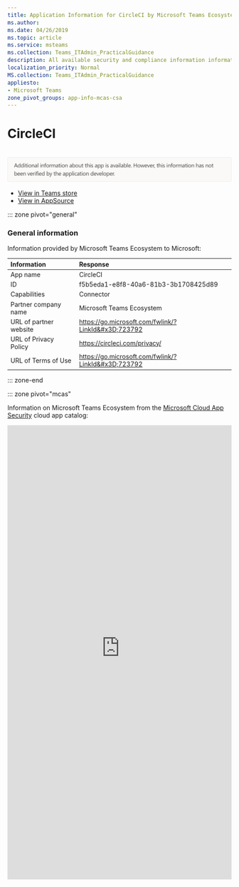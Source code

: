 ```yaml
---
title: Application Information for CircleCI by Microsoft Teams Ecosystem
ms.author: 
ms.date: 04/26/2019
ms.topic: article
ms.service: msteams
ms.collection: Teams_ITAdmin_PracticalGuidance
description: All available security and compliance information information for CircleCI, its data handling policies, its Microsoft Cloud App Security app catalog information, and security/compliance information in the CSA STAR registry.
localization_priority: Normal
MS.collection: Teams_ITAdmin_PracticalGuidance
appliesto:
- Microsoft Teams
zone_pivot_groups: app-info-mcas-csa
---
```

# CircleCI

<br/><img alt="Non-attested image" src="./images/unattested.png" width="650"/>

* <a href="https://teams.microsoft.com/l/app/f5b5eda1-e8f8-40a6-81b3-3b1708425d89" target="_blank">View in Teams store</a>
* <a href="https://appsource.microsoft.com/en-us/product/office/WA104381588" target="_blank">View in AppSource</a>

::: zone pivot="general"

### General information

Information provided by Microsoft Teams Ecosystem to Microsoft:

| **Information** | **Response** |
|:----------------|:-------------|
| App name | CircleCI |
| ID | f5b5eda1-e8f8-40a6-81b3-3b1708425d89 |
| Capabilities | Connector |
| Partner company name | Microsoft Teams Ecosystem |
| URL of partner website | <https://go.microsoft.com/fwlink/?LinkId&#x3D;723792> |
| URL of Privacy Policy | <https://circleci.com/privacy/> |
| URL of Terms of Use | <https://go.microsoft.com/fwlink/?LinkId&#x3D;723792> |

::: zone-end


::: zone pivot="mcas"

Information on Microsoft Teams Ecosystem from the [Microsoft Cloud App Security](https://www.microsoft.com/en-us/enterprise-mobility-security/cloud-app-security) cloud app catalog:

<iframe height='1020' title='Microsoft Cloud App Security Information' src='https://3ca685143b5b46b4b0e5266dadf2e97c.codepen.website/#/dashboard/28590' frameborder='no'  style='width: 100%;'>

<a href="https://3ca685143b5b46b4b0e5266dadf2e97c.codepen.website/#/dashboard/28590" target="_blank">View in a new tab</a>

::: zone-end

::: zone pivot="csa"

### CSA STAR information

[Cloud Security Alliance](https://cloudsecurityalliance.org/about/) is a not-for-profit organization dedicated to defining and raising awareness of best practices to help ensure a secure cloud computing environment. The CSA maintains the [Security, Trust & Assurance Registry (STAR)](https://cloudsecurityalliance.org/star/), a free, publicly-accessible registry where cloud-based providers can publish information on security, privacy, and compliance practices. The STAR registry contains three levels of assurance: self-assessment, 3rd-party audit, and continuous monitoring. More information on assurance levels can be found [here](https://cloudsecurityalliance.org/star/#_overview).

> [!NOTE]
> This information is self-reported by Microsoft Teams Ecosystem and directly submitted to and retrieved from CSA STAR. Microsoft is not responsible for the accuracy of this information.

<iframe height='798' scrolling='yes' title='Microsoft Teams App Information: CSA STAR' src='https://66eac45ba2a0418f9cfa290fcad4072b.codepen.website/#/details/449/CircleCI' frameborder='no' style='width: 100%;'>

::: zone-end
